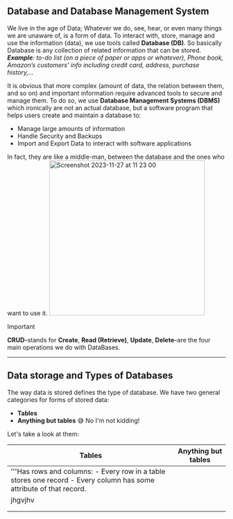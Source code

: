 ## Database and Database Management System
We live in the age of Data; Whatever we do, see, hear, or even many things we are unaware of, is a form of data. To interact with, store, manage and use the information (data), we use tools called **Database (DB)**. So basically Database is any collection of related information that can be stored. _**Example**: to-do list (on a piece of paper or apps or whatever), Phone book, Amazon’s customers’ info including credit card, address, purchase history,..._ 

It is obvious that more complex (amount of data, the relation between them, and so on) and important information require advanced tools to secure and manage them. To do so, we use **Database Management Systems (DBMS)** which ironically are not an actual database, but a software program that helps users create and maintain a database to:

- Manage large amounts of information
- Handle Security and Backups
- Import and Export Data to interact with software applications

In fact, they are like a middle-man, between the database and the ones who want to use it. 
<img width="358" alt="Screenshot 2023-11-27 at 11 23 00" src="https://user-images.githubusercontent.com/56404983/285825745-1cc04ef4-32b4-4b78-865f-1364f5bb90b2.png">

> [!IMPORTANT]
> **CRUD**–stands for **Create**, **Read (Retrieve)**, **Update**, **Delete**–are the four main operations we do with DataBases. 
------------

## Data storage and Types of Databases 

The way data is stored defines the type of database. We have two general categories for forms of stored data:
- **Tables**
- **Anything but tables** :sweat_smile: No I'm not kidding!

Let's take a look at them:

|Tables|Anything but tables|
|---|---|
|'''Has rows and columns: - Every row in a table stores one record - Every column has some attribute of that record.
|jhgvjhv|
|||
|||
